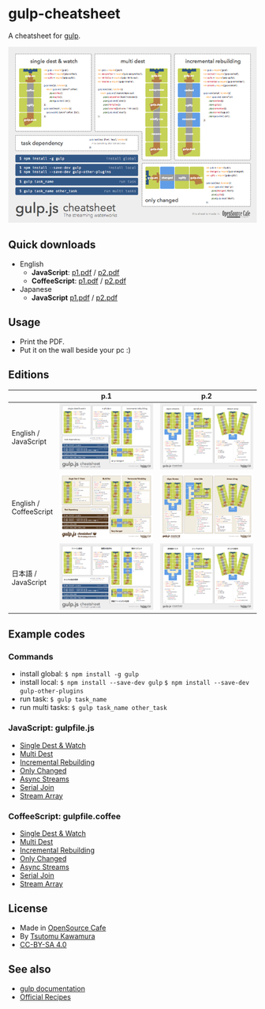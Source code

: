 # gulp-cheatsheet

A cheatsheet for [gulp](https://github.com/gulpjs/gulp).

![en-js-p1](images/en-js-p1.png)

## Quick downloads

- English
	- **JavaScript**: [p1.pdf](https://github.com/osscafe/gulp-cheetsheet/raw/master/dist/en-js-p1.pdf) / [p2.pdf](https://github.com/osscafe/gulp-cheetsheet/raw/master/dist/en-js-p2.pdf)
	- **CoffeeScript**: [p1.pdf](https://github.com/osscafe/gulp-cheetsheet/raw/master/dist/en-coffee-p1.pdf) / [p2.pdf](https://github.com/osscafe/gulp-cheetsheet/raw/master/dist/en-coffee-p2.pdf)
- Japanese
	- **JavaScript** [p1.pdf](https://github.com/osscafe/gulp-cheetsheet/raw/master/dist/ja-js-p1.pdf) / [p2.pdf](https://github.com/osscafe/gulp-cheetsheet/raw/master/dist/ja-js-p2.pdf)


## Usage

- Print the PDF.
- Put it on the wall beside your pc :)


## Editions

|  | p.1 | p.2 |
|----|:--:|:--:|
| English /<br>JavaScript | [![en-js-p1](images/en-js-p1.png)](https://github.com/osscafe/gulp-cheetsheet/raw/master/dist/en-js-p1.pdf) | [![en-js-p2](images/en-js-p2.png)](https://github.com/osscafe/gulp-cheetsheet/raw/master/dist/en-js-p2.pdf) |
| English /<br>CoffeeScript | [![en-coffee-p1](images/en-coffee-p1.png)](https://github.com/osscafe/gulp-cheetsheet/raw/master/dist/en-coffee-p1.pdf) | [![en-coffee-p2](images/en-coffee-p2.png)](https://github.com/osscafe/gulp-cheetsheet/raw/master/dist/en-coffee-p2.pdf) |
| 日本語 /<br>JavaScript | [![ja-js-p1](images/ja-js-p1.png)](https://github.com/osscafe/gulp-cheetsheet/raw/master/dist/ja-js-p1.pdf) | [![ja-js-p2](images/ja-js-p2.png)](https://github.com/osscafe/gulp-cheetsheet/raw/master/dist/ja-js-p2.pdf) |


## Example codes

### Commands

- install global:
	```$ npm install -g gulp```
- install local:
	```$ npm install --save-dev gulp```
	```$ npm install --save-dev gulp-other-plugins```
- run task:
	```$ gulp task_name```
- run multi tasks:
	```$ gulp task_name other_task```


### JavaScript: gulpfile.js

- [Single Dest & Watch](examples/js/watch.js)
- [Multi Dest](examples/js/multi-dest.js)
- [Incremental Rebuilding](examples/js/incremental-rebuilding.js)
- [Only Changed](examples/js/only-changed.js)
- [Async Streams](examples/js/async-streams.js)
- [Serial Join](examples/js/serial-join.js)
- [Stream Array](examples/js/stream-array.js)

### CoffeeScript: gulpfile.coffee

- [Single Dest & Watch](examples/js/watch.coffee)
- [Multi Dest](examples/js/multi-dest.coffee)
- [Incremental Rebuilding](examples/js/incremental-rebuilding.coffee)
- [Only Changed](examples/js/only-changed.coffee)
- [Async Streams](examples/js/async-streams.coffee)
- [Serial Join](examples/js/serial-join.coffee)
- [Stream Array](examples/js/stream-array.coffee)


## License

- Made in [OpenSource Cafe](http://www.osscafe.net/en/)
- By [Tsutomu Kawamura](https://github.com/cognitom)
- [CC-BY-SA 4.0](http://creativecommons.org/licenses/by-sa/4.0/)


## See also

- [gulp documentation](https://github.com/gulpjs/gulp/tree/master/docs)
- [Official Recipes](https://github.com/gulpjs/gulp/tree/master/docs/recipes)
